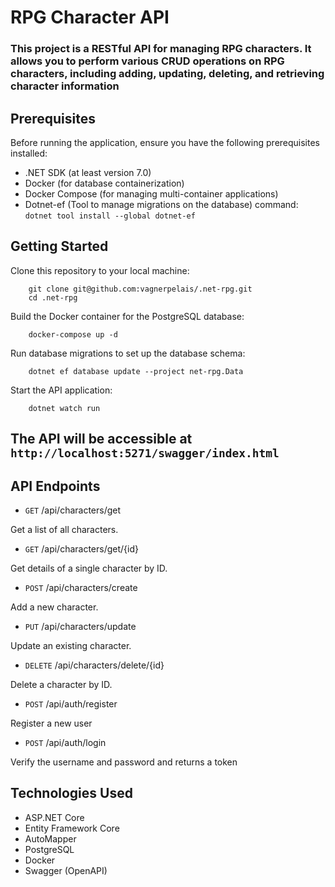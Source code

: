 # RPG Character API

### This project is a RESTful API for managing RPG characters. It allows you to perform various CRUD operations on RPG characters, including adding, updating, deleting, and retrieving character information

## Prerequisites

Before running the application, ensure you have the following prerequisites installed:

- .NET SDK (at least version 7.0)
- Docker (for database containerization)
- Docker Compose (for managing multi-container applications)
- Dotnet-ef (Tool to manage migrations on the database) command: `dotnet tool install --global dotnet-ef`

## Getting Started

Clone this repository to your local machine:

```asgl
    git clone git@github.com:vagnerpelais/.net-rpg.git
    cd .net-rpg
```

Build the Docker container for the PostgreSQL database:

```asgl
    docker-compose up -d
```

Run database migrations to set up the database schema:

```asgl
    dotnet ef database update --project net-rpg.Data
```

Start the API application:

```asgl
    dotnet watch run
```

## The API will be accessible at `http://localhost:5271/swagger/index.html`

## API Endpoints

- `GET` /api/characters/get

Get a list of all characters.

- `GET` /api/characters/get/{id}

Get details of a single character by ID.

- `POST` /api/characters/create

Add a new character.

- `PUT` /api/characters/update

Update an existing character.

- `DELETE` /api/characters/delete/{id}

Delete a character by ID.

- `POST` /api/auth/register

Register a new user

- `POST` /api/auth/login

Verify the username and password and returns a token

## Technologies Used

- ASP.NET Core
- Entity Framework Core
- AutoMapper
- PostgreSQL
- Docker
- Swagger (OpenAPI)
